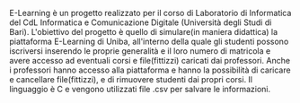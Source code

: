 E-Learning è un progetto realizzato per il corso di Laboratorio di Informatica del CdL Informatica e Comunicazione Digitale (Università degli Studi di Bari).
L'obiettivo del progetto è quello di simulare(in maniera didattica) la piattaforma E-Learning di Uniba, all'interno della quale gli studenti possono iscriversi inserendo le proprie generalità e il loro numero di matricola e avere accesso ad eventuali corsi e file(fittizzi) caricati dai professori. Anche i professori hanno accesso alla piattaforma e hanno la possibilità di caricare e cancellare file(fittizzi), e di rimuovere studenti dai propri corsi.
Il linguaggio è C e vengono utilizzati file .csv per salvare le informazioni.
